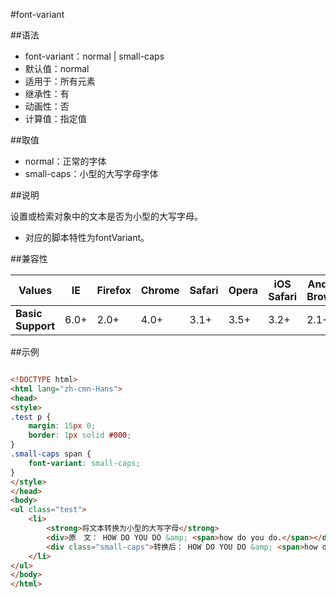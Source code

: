 #font-variant

##语法

- font-variant：normal | small-caps
- 默认值：normal
- 适用于：所有元素
- 继承性：有
- 动画性：否
- 计算值：指定值


##取值

- normal：正常的字体
- small-caps：小型的大写字母字体


##说明

设置或检索对象中的文本是否为小型的大写字母。

- 对应的脚本特性为fontVariant。


##兼容性


<table class="compatible">
<thead>
	<tr>
		<th>Values</th>
		<th>IE</th>
		<th>Firefox</th>
		<th>Chrome</th>
		<th>Safari</th>
		<th>Opera</th>
		<th>iOS Safari</th>
		<th>Android Browser</th>
		<th>Android Chrome</th>
	</tr>
</thead>
<tbody>
	<tr>
		<td><strong>Basic Support</strong></td>
		<td class="support">6.0+</td>
		<td class="support">2.0+</td>
		<td class="support">4.0+</td>
		<td class="support">3.1+</td>
		<td class="support">3.5+</td>
		<td class="support">3.2+</td>
		<td class="support">2.1+</td>
		<td class="support">18.0+</td>
	</tr>
</tbody>
</table>




##示例

```html

<!DOCTYPE html>
<html lang="zh-cmn-Hans">
<head>
<style>
.test p {
	margin: 15px 0;
	border: 1px solid #000;
}
.small-caps span {
	font-variant: small-caps;
}
</style>
</head>
<body>
<ul class="test">
	<li>
		<strong>将文本转换为小型的大写字母</strong>
		<div>原　文： HOW DO YOU DO &amp; <span>how do you do.</span></div>
		<div class="small-caps">转换后： HOW DO YOU DO &amp; <span>how do you do.</span></div>
	</li>
</ul>
</body>
</html>

```
